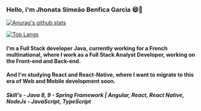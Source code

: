 ### Hello, i'm Jhonata Simeão Benfica Garcia 😄💬 

[![Anurag's github stats](https://github-readme-stats.vercel.app/api?username=jhonatagarcia)](https://github.com/anuraghazra/github-readme-stats) <br>

[![Top Langs](https://github-readme-stats.vercel.app/api/top-langs/?/jhonatagarcia)](https://github.com/anuraghazra/github-readme-stats)

#### I'm a Full Stack developer Java, currently working for a French multinational, where I work as a Full Stack Analyst Developer, working on the Front-end and Back-end.

#### And I'm studying React and React-Native, where I want to migrate to this era of Web and Mobile development soon.

##### Skill's - Java 8, 9 - Spring Framework | Angular, React, React Native, NodeJs - JavaScript, TypeScript 


<!--
**jhonatagarcia/jhonatagarcia** is a ✨ _special_ ✨ repository because its `README.md` (this file) appears on your GitHub profile.

Here are some ideas to get you started:

- 🔭 I’m currently working on ...
- 🌱 I’m currently learning ...
- 👯 I’m looking to collaborate on ...
- 🤔 I’m looking for help with ...
- 💬 Ask me about ...
- 📫 How to reach me: ...
- 😄 Pronouns: ...
- ⚡ Fun fact: ...
-->
